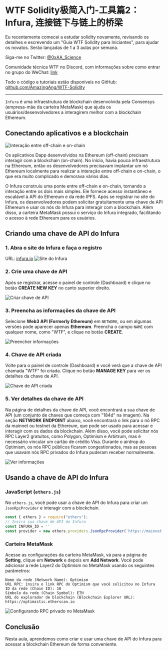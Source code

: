 # WTF Solidity极简入门-工具篇2：Infura, 连接链下与链上的桥梁

Eu recentemente comecei a estudar solidity novamente, revisando os detalhes e escrevendo um "Guia WTF Solidity para Iniciantes", para ajudar os novatos. Serão lançadas de 1 a 3 aulas por semana.

Siga-me no Twitter: [@0xAA_Science](https://twitter.com/0xAA_Science)

Comunidade técnica WTF no Discord, com informações sobre como entrar no grupo do WeChat: [link](https://discord.gg/5akcruXrsk)

Todo o código e tutoriais estão disponíveis no GitHub: [github.com/AmazingAng/WTF-Solidity](https://github.com/AmazingAng/WTF-Solidity)

-----
`Infura` é uma infraestrutura de blockchain desenvolvida pela Consensys (empresa-mãe da carteira MetaMask) que ajuda os usuários/desenvolvedores a interagirem melhor com a blockchain Ethereum.

## Conectando aplicativos e a blockchain

![Interação entre off-chain e on-chain](./img/infura1.png)

Os aplicativos Dapp desenvolvidos na Ethereum (off-chain) precisam interagir com a blockchain (on-chain). No início, havia pouca infraestrutura na Ethereum, então os desenvolvedores precisavam implantar um nó Ethereum localmente para realizar a interação entre off-chain e on-chain, o que era muito complicado e demorava vários dias.

O Infura construiu uma ponte entre off-chain e on-chain, tornando a interação entre os dois mais simples. Ele fornece acesso instantâneo e escalável à API do Ethereum e da rede IPFS. Após se registrar no site do Infura, os desenvolvedores podem solicitar gratuitamente uma chave de API Ethereum e usar os nós do Infura para interagir com a blockchain. Além disso, a carteira MetaMask possui o serviço do Infura integrado, facilitando o acesso à rede Ethereum para os usuários.

## Criando uma chave de API do Infura

### 1. Abra o site do Infura e faça o registro

URL: [infura.io](https://infura.io)
![Site do Infura](./img/infura2.png)

### 2. Crie uma chave de API
Após se registrar, acesse o painel de controle (Dashboard) e clique no botão **CREATE NEW KEY** no canto superior direito.

![Criar chave de API](./img/infura3.png)

### 3. Preencha as informações da chave de API

Selecione **Web3 API (Formerly Ethereum)** em `NETWORK`, ou em algumas versões pode aparecer apenas **Ethereum**. Preencha o campo `NAME` com qualquer nome, como "WTF", e clique no botão **CREATE**.

![Preencher informações](./img/infura4.png)

### 4. Chave de API criada

Volte para o painel de controle (Dashboard) e você verá que a chave de API chamada "WTF" foi criada. Clique no botão **MANAGE KEY** para ver os detalhes da chave de API.

![Chave de API criada](./img/infura5.png)

### 5. Ver detalhes da chave de API

Na página de detalhes da chave de API, você encontrará a sua chave de API (um conjunto de chaves que começa com "184d" na imagem). Na seção **NETWORK ENDPOINT** abaixo, você encontrará o link para o nó RPC da mainnet ou testnet da Ethereum, que pode ser usado para acessar e interagir com os dados da blockchain. Além disso, você pode solicitar nós RPC Layer2 gratuitos, como Polygon, Optimism e Arbitrum, mas é necessário vincular um cartão de crédito Visa. Durante o airdrop do Optimism, os nós RPC públicos ficaram congestionados, mas as pessoas que usavam nós RPC privados do Infura puderam receber normalmente.

![Ver informações](./img/infura6.png)

## Usando a chave de API do Infura
### JavaScript (`ethers.js`)
No `ethers.js`, você pode usar a chave de API do Infura para criar um `JsonRpcProvider` e interagir com a blockchain.

```javascript
const { ethers } = require("ethers");
// Insira sua chave de API do Infura
const INFURA_ID = '' 
const provider = new ethers.providers.JsonRpcProvider(`https://mainnet.infura.io/v3/${INFURA_ID}`)
```

### Carteira MetaMask

Acesse as configurações da carteira MetaMask, vá para a página de **Setting**, clique em **Network** e depois em **Add Network**. Você pode adicionar a rede Layer2 do Optimism no MetaMask usando os seguintes parâmetros:

```
Nome da rede (Network Name): Optimism
URL RPC: insira o link RPC do Optimism que você solicitou no Infura
ID da rede (Chain ID): 10
Símbolo da rede (Chain Symbol): ETH
URL do explorador de blockchain (Blockchain Explorer URL): https://optimistic.etherscan.io
```

![Configurando RPC privado no MetaMask](./img/infura7.png)

## Conclusão

Nesta aula, aprendemos como criar e usar uma chave de API do Infura para acessar a blockchain Ethereum de forma conveniente.

